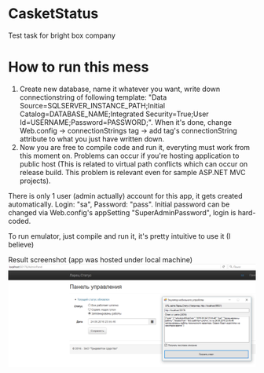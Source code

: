 # CasketStatus
Test task for bright box company

# How to run this mess
1. Create new database, name it whatever you want, write down connectionstring of following template: "Data Source=SQLSERVER_INSTANCE_PATH;Initial Catalog=DATABASE_NAME;Integrated Security=True;User Id=USERNAME;Password=PASSWORD;".
When it's done, change Web.config -> connectionStrings tag -> add tag's connectionString attribute to what you just have written down.
2. Now you are free to compile code and run it, everyting must work from this moment on. Problems can occur if you're hosting application to public host (This is related to virtual path conflicts which can occur on release build. This problem is relevant even for sample ASP.NET MVC projects).

There is only 1 user (admin actually) account for this app, it gets created automatically. Login: "sa", Password: "pass". Initial password can be changed via Web.config's appSetting "SuperAdminPassword", login is hard-coded.

To run emulator, just compile and run it, it's pretty intuitive to use it (I believe)

Result screenshot (app was hosted under local machine)
![alt tag](https://raw.githubusercontent.com/UltimaBeaR/CasketStatus/master/result.png)

